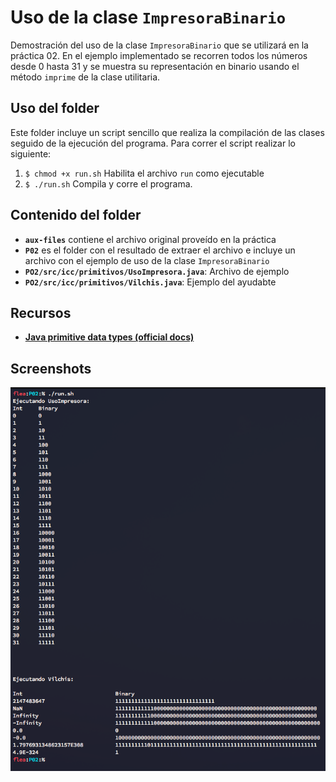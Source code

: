 # Uso de la clase `ImpresoraBinario`

Demostración del uso de la clase `ImpresoraBinario` que se utilizará
en la práctica 02. En el ejemplo implementado se recorren todos los
números desde 0 hasta 31 y se muestra su representación en binario
usando el método `imprime` de la clase utilitaria.

## Uso del folder

Este folder incluye un script sencillo que realiza la compilación
de las clases seguido de la ejecución del programa. Para correr
el script realizar lo siguiente:

1. `$ chmod +x run.sh` Habilita el archivo `run` como ejecutable
2. `$ ./run.sh` Compila y corre el programa.

## Contenido del folder

* **`aux-files`** contiene el archivo original proveído en la práctica
* **`P02`** es el folder con el resultado de extraer el archivo e incluye
un archivo con el ejemplo de uso de la clase `ImpresoraBinario`
* **`PO2/src/icc/primitivos/UsoImpresora.java`**: Archivo de ejemplo
* **`PO2/src/icc/primitivos/Vilchis.java`**: Ejemplo del ayudabte

## Recursos

* **[Java primitive data types (official docs)](https://docs.oracle.com/javase/tutorial/java/nutsandbolts/datatypes.html)**

## Screenshots

![Execution](assets/img/execution.png)

